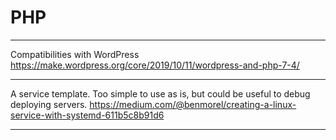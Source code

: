 
# PHP

---

Compatibilities with WordPress
https://make.wordpress.org/core/2019/10/11/wordpress-and-php-7-4/

---

A service template. Too simple to use as is, but could be useful to debug deploying servers.
https://medium.com/@benmorel/creating-a-linux-service-with-systemd-611b5c8b91d6

---
